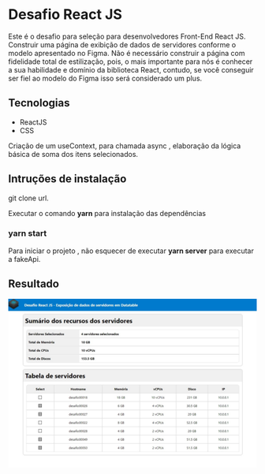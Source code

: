 # Desafio React JS
Este é o desafio para seleção para desenvolvedores Front-End React JS. Construir uma página de exibição de dados de servidores conforme o modelo apresentado no Figma. Não é necessário construir a página com fidelidade total de estilização, pois, o mais importante para nós é conhecer a sua habilidade e domínio da biblioteca React, contudo, se você conseguir ser fiel ao modelo do Figma isso será considerado um plus.


## Tecnologias

- ReactJS
- CSS

Criação de um useContext, para chamada async , elaboração da lógica básica de soma dos itens selecionados. 




## Intruções de instalação

git clone url.

Executar o comando **yarn** para instalação das dependências

### yarn start 

Para iniciar o projeto , não esquecer de executar **yarn server** para executar a fakeApi.


## Resultado

![imagemdemonstração](./src/assets/imagemrl.jpg)
